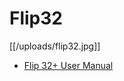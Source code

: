 # Flip32

[[/uploads/flip32.jpg]]

* [Flip 32+ User Manual](http://www.rcgroups.com/forums/showthread.php?t=2212634)
